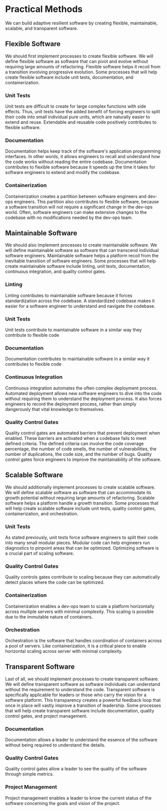 # Practical Methods

We can build adaptive resilient software by creating flexible, maintainable,
scalable, and transparent software.

## Flexible Software

We should first implement processes to create flexible software. We will define
flexible software as software that can pivot and evolve without requiring large
amounts of refactoring. Flexible software helps it recoil from a transition
involving progressive evolution. Some processes that will help create flexible
software include unit tests, documentation, and containerization.

### Unit Tests

Unit tests are difficult to create for large complex functions with side
effects. Thus, unit tests have the added benefit of forcing engineers to split
their code into small individual pure units, which are naturally easier to
extend and reuse. Extendable and reusable code positively contributes to
flexible software.

### Documentation

Documentation helps keep track of the software's application programming
interfaces. In other words, it allows engineers to recall and understand how the
code works without reading the entire codebase. Documentation contributes to
flexible software because it speeds up the time it takes for software engineers
to extend and modify the codebase.

### Containerization

Containerization creates a partition between software engineers and dev-ops
engineers. This partition also contributes to flexible software, because a
software transition will not require a significant change in the dev-ops world.
Often, software engineers can make extensive changes to the codebase with no
modifications needed by the dev-ops team.

## Maintainable Software

We should also implement processes to create maintainable software. We will
define maintainable software as software that can transcend individual software
engineers. Maintainable software helps a platform recoil from the inevitable
transition of software engineers. Some processes that will help create
maintainable software include linting, unit tests, documentation, continuous
integration, and quality control gates.

### Linting

Linting contributes to maintainable software because it forces standardization
across the codebase. A standardized codebase makes it easier for a software
engineer to understand and navigate the codebase.

### Unit Tests

Unit tests contribute to maintainable software in a similar way they contribute
to flexible code

### Documentation

Documentation contributes to maintainable software in a similar way it
contributes to flexible code

### Continuous Integration

Continuous integration automates the often complex deployment process. Automated
deployment allows new software engineers to dive into the code without requiring
them to understand the deployment process. It also forces engineers to record
the deployment process, rather than simply dangerously that vital knowledge to
themselves.

### Quality Control Gates

Quality control gates are automated barriers that prevent deployment when
enabled. These barriers are activated when a codebase fails to meet defined
criteria. The defined criteria can involve the code coverage percentage, the
number of code smells, the number of vulnerabilities, the number of
duplications, the code size, and the number of bugs. Quality control gates force
engineers to improve the maintainability of the software.

## Scalable Software

We should additionally implement processes to create scalable software. We will
define scalable software as software that can accommodate its growth potential
without requiring large amounts of refactoring. Scalable software helps a
platform handle a growth transition. Some processes that will help create
scalable software include unit tests, quality control gates, containerization,
and orchestration.

### Unit Tests

As stated previously, unit tests force software engineers to split their code
into many small modular pieces. Modular code can help engineers run diagnostics
to pinpoint areas that can be optimized. Optimizing software is a crucial part
of scaling software.

### Quality Control Gates

Quality controls gates contribute to scaling because they can automatically
detect places where the code can be optimized.

### Containerization

Containerization enables a dev-ops team to scale a platform horizontally across
multiple servers with minimal complexity. This scaling is possible due to the
immutable nature of containers.

### Orchestration

Orchestration is the software that handles coordination of containers across a
pool of servers. Like containerization, it is a critical piece to enable
horizontal scaling across server with minimal complexity.

## Transparent Software

Last of all, we should implement processes to create transparent software. We
will define transparent software as software individuals can understand without
the requirement to understand the code. Transparent software is specifically
applicable for leaders or those who carry the vision for a software platform.
This transparency creates a powerful feedback loop that once in place will
vastly improve a transition of leadership. Some processes that will help create
transparent software include documentation, quality control gates,
and project management.

### Documentation

Documentation allows a leader to understand the essence of the software without
being required to understand the details.

### Quality Control Gates

Quality control gates allow a leader to see the quality of the software through
simple metrics.

### Project Management

Project management enables a leader to know the current status of the software
concerning the goals and vision of the project.
